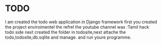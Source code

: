 # TODO
I am created the todo web application in Django framework
first you created the project enviroimentel the refrel the youtube channel was :Tamil hack todo side
next created the folder in todosite,next attache the todo,todosite,db.sqlite and manage.
and run youre programme.
